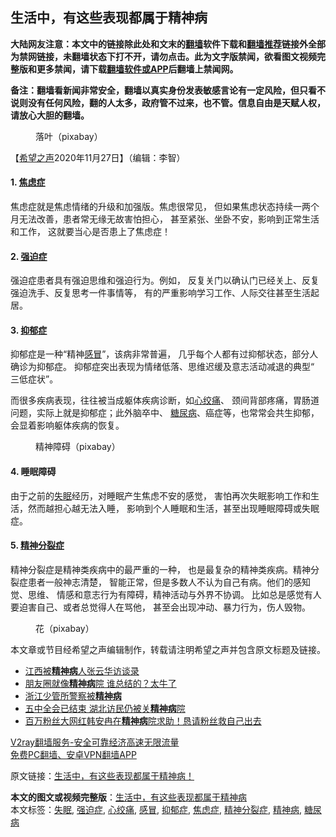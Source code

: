  <h2>生活中，有这些表现都属于精神病</h2> <p class="notice"><b>大陆网友注意：本文中的链接除此处和文末的<a href="https://github.com/bannedbook/fanqiang" >翻墙</a>软件下载和<a href="https://github.com/killgcd/justmysocks/blob/master/README.md">翻墙推荐</a>链接外全部为禁网链接，未翻墙状态下打不开，请勿点击。此为文字版禁闻，欲看图文视频完整版和更多禁闻，请下载<a href="https://github.com/bannedbook/fanqiang">翻墙软件或APP</a>后翻墙上禁闻网。</p><p>备注：翻墙看新闻非常安全，翻墙以真实身份发表敏感言论有一定风险，但只看不说则没有任何风险，翻的人太多，政府管不过来，也不管。信息自由是天赋人权，请放心大胆的翻墙。</b></p>  <div class="entry"> <figure><figcaption>落叶（pixabay）</figcaption></figure> <p>【<span class='wp_keywordlink_affiliate'><a href="https://www.soundofhope.org" title="希望之声" target="_blank">希望之声</a></span>2020年11月27日】（编辑：李智）</p> <h4>1. <strong><a href="https://www.bannedbook.org/bnews/tag/%e7%84%a6%e8%99%91%e7%97%87/" class="st_tag internal_tag" rel="tag" title="标签 焦虑症 下的日志">焦虑症</a></strong></h4> <p>焦虑症就是焦虑情绪的升级和加强版。焦虑很常见， 但如果焦虑状态持续一两个月无法改善，患者常无缘无故害怕担心， 甚至紧张、坐卧不安，影响到正常生活和工作， 这就要当心是否患上了焦虑症！</p> <h4>2. <strong><a href="https://www.bannedbook.org/bnews/tag/%E5%BC%BA%E8%BF%AB%E7%97%87/" class="st_tag internal_tag" rel="tag" title="标签 强迫症 下的日志">强迫症</a></strong></h4> <p>强迫症患者具有强迫思维和强迫行为。例如， 反复关门以确认门已经关上、反复强迫洗手、反复思考一件事情等， 有的严重影响学习工作、人际交往甚至生活起居。</p>  <h4>3. <strong><a href="https://www.bannedbook.org/bnews/tag/%e6%8a%91%e9%83%81%e7%97%87/" class="st_tag internal_tag" rel="tag" title="标签 抑郁症 下的日志">抑郁症</a></strong></h4> <p>抑郁症是一种“精神<a href="https://www.bannedbook.org/bnews/tag/%E6%84%9F%E5%86%92/" class="st_tag internal_tag" rel="tag" title="标签 感冒 下的日志">感冒</a>”，该病非常普遍， 几乎每个人都有过抑郁状态，部分人确诊为抑郁症。 抑郁症突出表现为情绪低落、思维迟缓及意志活动减退的典型“ 三低症状”。</p> <p>而很多疾病表现，往往被当成躯体疾病诊断，如<a href="https://www.bannedbook.org/bnews/tag/%e5%bf%83%e7%bb%9e%e7%97%9b/" class="st_tag internal_tag" rel="tag" title="标签 心绞痛 下的日志">心绞痛</a>、 颈间背部疼痛，胃肠道问题，实际上就是抑郁症；此外脑卒中、 <a href="https://www.bannedbook.org/bnews/tag/%e7%b3%96%e5%b0%bf%e7%97%85/" class="st_tag internal_tag" rel="tag" title="标签 糖尿病 下的日志">糖尿病</a>、癌症等，也常常会共生抑郁，会显着影响躯体疾病的恢复。</p> <figure><figcaption> 精神障碍（pixabay）</figcaption></figure> <h4>4. <strong>睡眠障碍</strong></h4> <p>由于之前的<a href="https://www.bannedbook.org/bnews/tag/%e5%a4%b1%e7%9c%a0/" class="st_tag internal_tag" rel="tag" title="标签 失眠 下的日志">失眠</a>经历，对睡眠产生焦虑不安的感觉， 害怕再次失眠影响工作和生活，然而越担心越无法入睡， 影响到个人睡眠和生活，甚至出现睡眠障碍或失眠症。</p>  <h4>5. <strong><a href="https://www.bannedbook.org/bnews/tag/%e7%b2%be%e7%a5%9e%e5%88%86%e8%a3%82%e7%97%87/" class="st_tag internal_tag" rel="tag" title="标签 精神分裂症 下的日志">精神分裂症</a></strong></h4> <p>精神分裂症是精神类疾病中的最严重的一种， 也是最复杂的精神类疾病。精神分裂症患者一般神志清楚， 智能正常，但是多数人不认为自己有病。他们的感知觉、思维、 情感和意志行为有障碍，精神活动与外界不协调。 比如总是感觉有人要迫害自己、或者总觉得人在骂他， 甚至会出现冲动、暴力行为，伤人毁物。</p> <figure><figcaption> 花（pixabay）</figcaption></figure> <p>本文章或节目经希望之声编辑制作，转载请注明希望之声并包含原文标题及链接。</p> <ul class='op-related-articles' title='相关阅读'> <li><a href='https://www.bannedbook.org/bnews/renquan/20201127/1437826.html' target='_blank'>江西被<b>精神病</b>人张云华访谈录</a></li> <li><a href='https://www.bannedbook.org/bnews/funmedia/20201126/1437268.html' target='_blank'>朋友圈就像<b>精神病</b>院 谁总结的？太牛了</a></li> <li><a href='https://www.bannedbook.org/bnews/renquan/20201123/1435526.html' target='_blank'>浙江少管所警察被<b>精神病</b></a></li> <li><a href='https://www.bannedbook.org/bnews/comments/20201102/1424463.html' target='_blank'>五中全会已结束 湖北访民仍被关<b>精神病</b>院</a></li> <li><a href='https://www.bannedbook.org/bnews/yule/20201031/1423222.html' target='_blank'>百万粉丝大网红韩安冉在<b>精神病</b>院求助！恳请粉丝救自己出去</a></li> </ul> <p class="texttj"> <a href="https://www.bannedbook.org/forum23/topic22702.html" target="_blank">V2ray翻墙服务-安全可靠经济高速无限流量</a><br/> <a href="https://github.com/bannedbook/fanqiang/wiki/%E7%A6%81%E9%97%BB%E7%BD%91%E5%AE%89%E5%8D%93%E7%BF%BB%E5%A2%99%E6%96%B0%E9%97%BBAPP" target="_blank">免费PC翻墙、安卓VPN翻墙APP</a></p><p>原文链接：<a class="src_link"  href="https://www.soundofhope.org/post/275040" target="_blank">生活中，有这些表现都属于精神病！</a></p> <a name='sharetosocial'></a>       <div><b>本文的图文或视频完整版</b>：<a href='https://www.bannedbook.org/bnews/comments/20201128/1438271.html'>生活中，有这些表现都属于精神病</a></div>  </div><!--END ENTRY--> <div class="postfooter"> <div>本文标签：<a href="https://www.bannedbook.org/bnews/tag/%e5%a4%b1%e7%9c%a0/" rel="tag">失眠</a>, <a href="https://www.bannedbook.org/bnews/tag/%E5%BC%BA%E8%BF%AB%E7%97%87/" rel="tag">强迫症</a>, <a href="https://www.bannedbook.org/bnews/tag/%e5%bf%83%e7%bb%9e%e7%97%9b/" rel="tag">心绞痛</a>, <a href="https://www.bannedbook.org/bnews/tag/%E6%84%9F%E5%86%92/" rel="tag">感冒</a>, <a href="https://www.bannedbook.org/bnews/tag/%e6%8a%91%e9%83%81%e7%97%87/" rel="tag">抑郁症</a>, <a href="https://www.bannedbook.org/bnews/tag/%e7%84%a6%e8%99%91%e7%97%87/" rel="tag">焦虑症</a>, <a href="https://www.bannedbook.org/bnews/tag/%e7%b2%be%e7%a5%9e%e5%88%86%e8%a3%82%e7%97%87/" rel="tag">精神分裂症</a>, <a href="https://www.bannedbook.org/bnews/tag/%e7%b2%be%e7%a5%9e%e7%97%85/" rel="tag">精神病</a>, <a href="https://www.bannedbook.org/bnews/tag/%e7%b3%96%e5%b0%bf%e7%97%85/" rel="tag">糖尿病</a></div>  </div><!--END POSTFOOTER--> 
